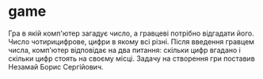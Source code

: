 # game
Гра в якій комп'ютер загадує число, а гравцеві потрібно відгадати його. Число чотирицифрове, цифри в якому всі різні.
Після введення гравцем числа, комп'ютер відповідає на два питання: скільки цифр вгадано і скільки цифр стоять на своєму місці.
Задачу на створення гри поставив Незамай Борис Сергійович.
